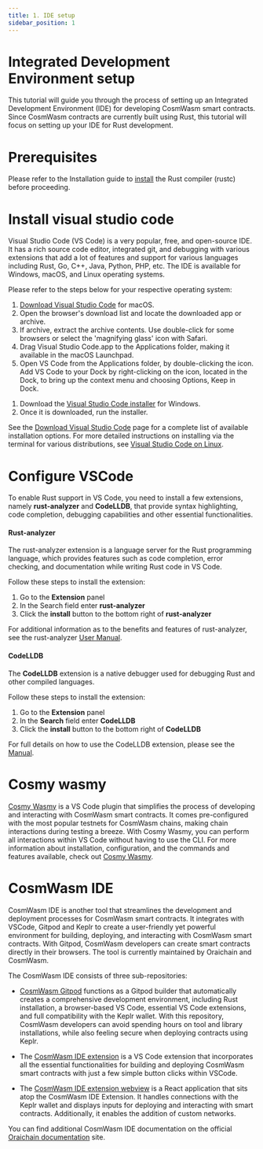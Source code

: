 ```yaml
---
title: 1. IDE setup
sidebar_position: 1
---
```


# Integrated Development Environment setup

This tutorial will guide you through the process of setting up an Integrated Development Environment (IDE) for developing CosmWasm smart contracts. Since CosmWasm contracts are currently built using Rust, this tutorial will focus on setting up your IDE for Rust development.

# Prerequisites
Please refer to the Installation guide to [install](./installation.md) the Rust compiler (rustc) before proceeding.

# Install visual studio code

Visual Studio Code (VS Code) is a very popular, free, and open-source IDE. It has a rich source code editor, integrated git, and debugging with various extensions that add a lot of features and support for various languages including Rust, Go, C++, Java, Python, PHP, etc. The IDE is available for Windows, macOS, and Linux operating systems.

Please refer to the steps below for your respective operating system:

<Container>
<Tabs>
<TabItem value="macOs" label="macOS">

1. [Download Visual Studio Code](https://code.visualstudio.com/Download) for macOS.
2. Open the browser's download list and locate the downloaded app or archive.
3. If archive, extract the archive contents. Use double-click for some browsers or select the 'magnifying glass' icon with Safari.
4. Drag Visual Studio Code.app to the Applications folder, making it available in the macOS Launchpad.
5. Open VS Code from the Applications folder, by double-clicking the icon.
Add VS Code to your Dock by right-clicking on the icon, located in the Dock, to bring up the context menu and choosing Options, Keep in Dock.

</TabItem>

<TabItem value="windows" label="Windows">

1. Download the [Visual Studio Code installer](https://code.visualstudio.com/docs?dv=win) for Windows.
2. Once it is downloaded, run the installer.

</TabItem>

<TabItem value="linux" label="Linux">

See the [Download Visual Studio Code](https://code.visualstudio.com/download) page for a complete list of available installation options. For more detailed instructions on installing via the terminal for various distributions, see [Visual Studio Code on Linux](https://code.visualstudio.com/docs/setup/linux).

</TabItem>
</Tabs>
</Container>

# Configure VSCode
To enable Rust support in VS Code, you need to install a few extensions, namely **rust-analyzer** and **CodeLLDB**, that provide syntax highlighting, code completion, debugging capabilities and other essential functionalities.

#### Rust-analyzer 
The rust-analyzer extension is a language server for the Rust programming language, which provides features such as code completion, error checking, and documentation while writing Rust code in VS Code.

Follow these steps to install the extension:

1. Go to the **Extension** panel
2. In the Search field enter **rust-analyzer**
3. Click the **install** button to the bottom right of **rust-analyzer**

For additional information as to the benefits and features of rust-analyzer, see the rust-analyzer [User Manual](https://rust-analyzer.github.io/manual.html).

#### CodeLLDB
The **CodeLLDB** extension is a native debugger used for debugging Rust and other compiled languages.

Follow these steps to install the extension:
1. Go to the **Extension** panel
2. In the **Search** field enter **CodeLLDB**
3. Click the **install** button to the bottom right of **CodeLLDB**

For full details on how to use the CodeLLDB extension, please see the [Manual](https://github.com/vadimcn/codelldb/blob/v1.9.0/MANUAL.md).


# Cosmy wasmy
[Cosmy Wasmy](https://marketplace.visualstudio.com/items?itemName=spoorthi.cosmy-wasmy) is a VS Code plugin that simplifies the process of developing and interacting with CosmWasm smart contracts. It comes pre-configured with the most popular testnets for CosmWasm chains, making chain interactions during testing a breeze. With Cosmy Wasmy, you can perform all interactions within VS Code without having to use the CLI.
For more information about installation, configuration, and the commands and features available, check out [Cosmy Wasmy](https://marketplace.visualstudio.com/items?itemName=spoorthi.cosmy-wasmy).

# CosmWasm IDE

CosmWasm IDE is another tool that streamlines the development and deployment processes for CosmWasm smart contracts. It integrates with VSCode, Gitpod and Keplr to create a user-friendly yet powerful environment for building, deploying, and interacting with CosmWasm smart contracts. With Gitpod, CosmWasm developers can create smart contracts directly in their browsers. The tool is currently maintained by Oraichain and CosmWasm.

The CosmWasm IDE consists of three sub-repositories:

- [CosmWasm Gitpod](https://github.com/oraichain/cw-ide-gitpod) functions as a Gitpod builder that automatically creates a comprehensive development environment, including Rust installation, a browser-based VS Code, essential VS Code extensions, and full compatibility with the Keplr wallet. With this repository, CosmWasm developers can avoid spending hours on tool and library installations, while also feeling secure when deploying contracts using Keplr.

- The [CosmWasm IDE extension](https://github.com/oraichain/cw-ide-vscode) is a VS Code extension that incorporates all the essential functionalities for building and deploying CosmWasm smart contracts with just a few simple button clicks within VSCode.

- The [CosmWasm IDE extension webview](https://github.com/oraichain/cw-ide-webview) is a React application that sits atop the CosmWasm IDE Extension. It handles connections with the Keplr wallet and displays inputs for deploying and interacting with smart contracts. Additionally, it enables the addition of custom networks.

You can find additional CosmWasm IDE documentation on the official [Oraichain documentation](https://docs.orai.io/developers/cosmwasm-ide/tutorial-01) site.